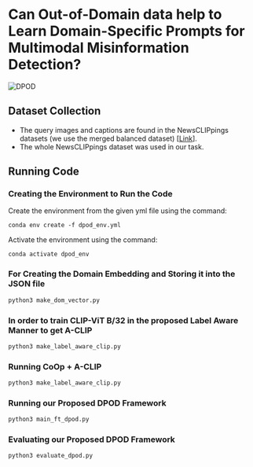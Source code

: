# Can Out-of-Domain data help to Learn Domain-Specific Prompts for Multimodal Misinformation Detection?
![DPOD](https://github.com/anonymouspeacock/DPOD/assets/151718362/5ed1a0d2-6d0c-45fc-abe9-386a6f6f03f2)


## Dataset Collection
- The query images and captions are found in the NewsCLIPpings datasets (we use the merged balanced dataset) [[Link](https://github.com/g-luo/news_clippings)].
- The whole NewsCLIPpings dataset was used in our task.
## Running Code
### Creating the Environment to Run the Code
Create the environment from the given yml file using the command:
```
conda env create -f dpod_env.yml
```
Activate the environment using the command:
```
conda activate dpod_env
```


### For Creating the Domain Embedding and Storing it into the JSON file
```python
python3 make_dom_vector.py
```
### In order to train CLIP-ViT B/32 in the proposed Label Aware Manner to get A-CLIP
```python
python3 make_label_aware_clip.py
```
### Running CoOp + A-CLIP
```python
python3 make_label_aware_clip.py
```
### Running our Proposed DPOD Framework
```python
python3 main_ft_dpod.py
```
### Evaluating our Proposed DPOD Framework
```python
python3 evaluate_dpod.py
```





